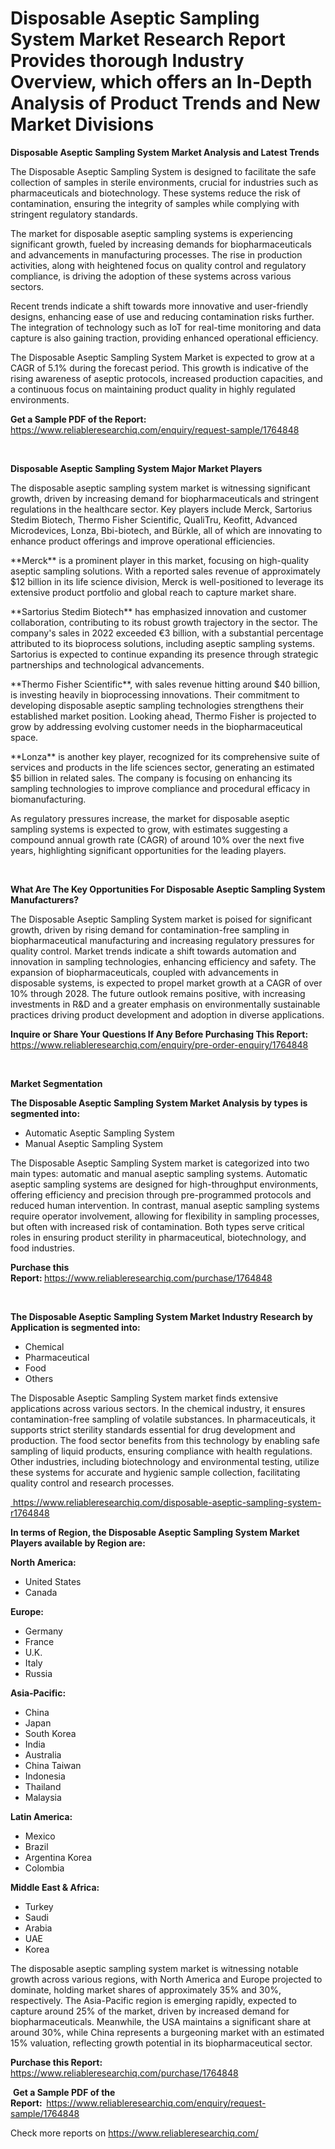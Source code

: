 <p><h1>Disposable Aseptic Sampling System Market Research Report Provides thorough Industry Overview, which offers an In-Depth Analysis of Product Trends and New Market Divisions</h1></p><p><strong>Disposable Aseptic Sampling System Market Analysis and Latest Trends</strong></p>
<p><p>The Disposable Aseptic Sampling System is designed to facilitate the safe collection of samples in sterile environments, crucial for industries such as pharmaceuticals and biotechnology. These systems reduce the risk of contamination, ensuring the integrity of samples while complying with stringent regulatory standards.</p><p>The market for disposable aseptic sampling systems is experiencing significant growth, fueled by increasing demands for biopharmaceuticals and advancements in manufacturing processes. The rise in production activities, along with heightened focus on quality control and regulatory compliance, is driving the adoption of these systems across various sectors.</p><p>Recent trends indicate a shift towards more innovative and user-friendly designs, enhancing ease of use and reducing contamination risks further. The integration of technology such as IoT for real-time monitoring and data capture is also gaining traction, providing enhanced operational efficiency.</p><p>The Disposable Aseptic Sampling System Market is expected to grow at a CAGR of 5.1% during the forecast period. This growth is indicative of the rising awareness of aseptic protocols, increased production capacities, and a continuous focus on maintaining product quality in highly regulated environments.</p></p>
<p><strong>Get a Sample PDF of the Report:&nbsp;</strong> <a href="https://www.reliableresearchiq.com/enquiry/request-sample/1764848?utm_campaign=2458&utm_medium=2&utm_source=Github&utm_content=ia&utm_term=04032025&utm_id=disposable-aseptic-sampling-system">https://www.reliableresearchiq.com/enquiry/request-sample/1764848</a></p>
<p>&nbsp;</p>
<p><strong>Disposable Aseptic Sampling System Major Market Players</strong></p>
<p><p>The disposable aseptic sampling system market is witnessing significant growth, driven by increasing demand for biopharmaceuticals and stringent regulations in the healthcare sector. Key players include Merck, Sartorius Stedim Biotech, Thermo Fisher Scientific, QualiTru, Keofitt, Advanced Microdevices, Lonza, Bbi-biotech, and Bürkle, all of which are innovating to enhance product offerings and improve operational efficiencies.</p><p>**Merck** is a prominent player in this market, focusing on high-quality aseptic sampling solutions. With a reported sales revenue of approximately $12 billion in its life science division, Merck is well-positioned to leverage its extensive product portfolio and global reach to capture market share.</p><p>**Sartorius Stedim Biotech** has emphasized innovation and customer collaboration, contributing to its robust growth trajectory in the sector. The company's sales in 2022 exceeded €3 billion, with a substantial percentage attributed to its bioprocess solutions, including aseptic sampling systems. Sartorius is expected to continue expanding its presence through strategic partnerships and technological advancements.</p><p>**Thermo Fisher Scientific**, with sales revenue hitting around $40 billion, is investing heavily in bioprocessing innovations. Their commitment to developing disposable aseptic sampling technologies strengthens their established market position. Looking ahead, Thermo Fisher is projected to grow by addressing evolving customer needs in the biopharmaceutical space.</p><p>**Lonza** is another key player, recognized for its comprehensive suite of services and products in the life sciences sector, generating an estimated $5 billion in related sales. The company is focusing on enhancing its sampling technologies to improve compliance and procedural efficacy in biomanufacturing.</p><p>As regulatory pressures increase, the market for disposable aseptic sampling systems is expected to grow, with estimates suggesting a compound annual growth rate (CAGR) of around 10% over the next five years, highlighting significant opportunities for the leading players.</p></p>
<p>&nbsp;</p>
<p><strong>What Are The Key Opportunities For Disposable Aseptic Sampling System Manufacturers?</strong></p>
<p><p>The Disposable Aseptic Sampling System market is poised for significant growth, driven by rising demand for contamination-free sampling in biopharmaceutical manufacturing and increasing regulatory pressures for quality control. Market trends indicate a shift towards automation and innovation in sampling technologies, enhancing efficiency and safety. The expansion of biopharmaceuticals, coupled with advancements in disposable systems, is expected to propel market growth at a CAGR of over 10% through 2028. The future outlook remains positive, with increasing investments in R&D and a greater emphasis on environmentally sustainable practices driving product development and adoption in diverse applications.</p></p>
<p><strong>Inquire or Share Your Questions If Any Before Purchasing This Report:</strong> <a href="https://www.reliableresearchiq.com/enquiry/pre-order-enquiry/1764848?utm_campaign=2458&utm_medium=2&utm_source=Github&utm_content=ia&utm_term=04032025&utm_id=disposable-aseptic-sampling-system">https://www.reliableresearchiq.com/enquiry/pre-order-enquiry/1764848</a></p>
<p>&nbsp;</p>
<p><strong>Market Segmentation</strong></p>
<p><strong>The Disposable Aseptic Sampling System Market Analysis by types is segmented into:</strong></p>
<p><ul><li>Automatic Aseptic Sampling System</li><li>Manual Aseptic Sampling System</li></ul></p>
<p><p>The Disposable Aseptic Sampling System market is categorized into two main types: automatic and manual aseptic sampling systems. Automatic aseptic sampling systems are designed for high-throughput environments, offering efficiency and precision through pre-programmed protocols and reduced human intervention. In contrast, manual aseptic sampling systems require operator involvement, allowing for flexibility in sampling processes, but often with increased risk of contamination. Both types serve critical roles in ensuring product sterility in pharmaceutical, biotechnology, and food industries.</p></p>
<p><strong>Purchase this Report:&nbsp;</strong><a href="https://www.reliableresearchiq.com/purchase/1764848?utm_campaign=2458&utm_medium=2&utm_source=Github&utm_content=ia&utm_term=04032025&utm_id=disposable-aseptic-sampling-system">https://www.reliableresearchiq.com/purchase/1764848</a></p>
<p>&nbsp;</p>
<p><strong>The Disposable Aseptic Sampling System Market Industry Research by Application is segmented into:</strong></p>
<p><ul><li>Chemical</li><li>Pharmaceutical</li><li>Food</li><li>Others</li></ul></p>
<p><p>The Disposable Aseptic Sampling System market finds extensive applications across various sectors. In the chemical industry, it ensures contamination-free sampling of volatile substances. In pharmaceuticals, it supports strict sterility standards essential for drug development and production. The food sector benefits from this technology by enabling safe sampling of liquid products, ensuring compliance with health regulations. Other industries, including biotechnology and environmental testing, utilize these systems for accurate and hygienic sample collection, facilitating quality control and research processes.</p></p>
<p><a href="https://www.reliableresearchiq.com/disposable-aseptic-sampling-system-r1764848?utm_campaign=2458&utm_medium=2&utm_source=Github&utm_content=ia&utm_term=04032025&utm_id=disposable-aseptic-sampling-system">&nbsp;https://www.reliableresearchiq.com/disposable-aseptic-sampling-system-r1764848</a></p>
<p><strong>In terms of Region, the Disposable Aseptic Sampling System Market Players available by Region are:</strong></p>
<p>
    <p> <strong> North America: </strong>
        <ul>
            <li>United States</li>
            <li>Canada</li>
        </ul>
        </p> 
    <p> <strong> Europe: </strong>
        <ul>
            <li>Germany</li>
            <li>France</li>
            <li>U.K.</li>
            <li>Italy</li>
            <li>Russia</li>
        </ul>
        </p> 
    <p> <strong> Asia-Pacific: </strong>
        <ul>
            <li>China</li>
            <li>Japan</li>
            <li>South Korea</li>
            <li>India</li>
            <li>Australia</li>
            <li>China Taiwan</li>
            <li>Indonesia</li>
            <li>Thailand</li>
            <li>Malaysia</li>
        </ul>
        </p> 
    <p> <strong> Latin America: </strong>
        <ul>
            <li>Mexico</li>
            <li>Brazil</li>
            <li>Argentina Korea</li>
            <li>Colombia</li>
        </ul>
        </p> 
    <p> <strong> Middle East & Africa: </strong>
        <ul>
            <li>Turkey</li>
            <li>Saudi</li>
            <li>Arabia</li>
            <li>UAE</li>
            <li>Korea</li>
        </ul>
    </p>
    </p>
<p><p>The disposable aseptic sampling system market is witnessing notable growth across various regions, with North America and Europe projected to dominate, holding market shares of approximately 35% and 30%, respectively. The Asia-Pacific region is emerging rapidly, expected to capture around 25% of the market, driven by increased demand for biopharmaceuticals. Meanwhile, the USA maintains a significant share at around 30%, while China represents a burgeoning market with an estimated 15% valuation, reflecting growth potential in its biopharmaceutical sector.</p></p>
<p><strong>Purchase this Report: </strong><a href="https://www.reliableresearchiq.com/purchase/1764848?utm_campaign=2458&utm_medium=2&utm_source=Github&utm_content=ia&utm_term=04032025&utm_id=disposable-aseptic-sampling-system">https://www.reliableresearchiq.com/purchase/1764848</a></p>
<p>&nbsp;<strong>Get a Sample PDF of the Report:&nbsp;&nbsp;</strong><a href="https://www.reliableresearchiq.com/enquiry/request-sample/1764848?utm_campaign=2458&utm_medium=2&utm_source=Github&utm_content=ia&utm_term=04032025&utm_id=disposable-aseptic-sampling-system">https://www.reliableresearchiq.com/enquiry/request-sample/1764848</a></p>
<p><strong></strong></p>
<p>Check more reports on <a href="https://www.reliableresearchiq.com/?utm_campaign=2458&utm_medium=2&utm_source=Github&utm_content=ia&utm_term=04032025&utm_id=disposable-aseptic-sampling-system">https://www.reliableresearchiq.com/</a></p>